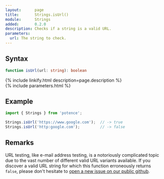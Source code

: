 ```yaml
---
layout:      page
title:       Strings.isUrl()
module:      Strings
added:       0.2.0
description: Checks if a string is a valid URL.
parameters:
  url: The string to check.
---
```

## Syntax

```ts
function isUrl(url: string): boolean
```

<div class="description">{% include linkify.html description=page.description %}</div>
{% include parameters.html %}

## Example

```ts
import { Strings } from 'potence';

Strings.isUrl('https://www.google.com');  // -> true
Strings.isUrl('http:google.com');         // -> false
```

## Remarks

URL testing, like e-mail address testing, is a notoriously complicated topic due
to the vast number of different valid URL variants available. If you discover a
valid URL string for which this function erroneously returns `false`, please
don't hesitate to [open a new issue on our public
github](https://github.com/cengels/potence/issues/new).

